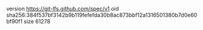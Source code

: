 version https://git-lfs.github.com/spec/v1
oid sha256:384f537bf3142b9b119fefefda30b8ac873bbf12a1316501380b7d0e60bf90f1
size 61278
